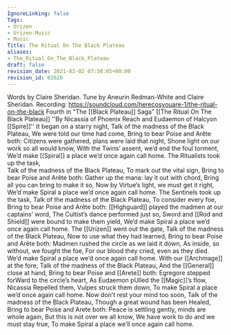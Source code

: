 ```yaml
---
IgnoreLinking: false
Tags:
- Urizen
- Urizen-Music
- Music
Title: The Ritual On The Black Plateau
aliases:
- The_Ritual_On_The_Black_Plateau
draft: false
revision_date: 2021-03-02 07:58:05+00:00
revision_id: 82626
---
```


Words by Claire Sheridan. Tune by Aneurin Redman-White and Claire Sheridan.
Recording: https://soundcloud.com/herecosyouare-1/the-ritual-on-the-black
Fourth in "The [[Black Plateau]] Saga"
[[The Ritual On The Black Plateau]]
''By Nicassia of Phoenix Reach and Eudaemon of Halcyon [[Spire]]''
It began on a starry night, 
Talk of the madness of the Black Plateau,
We were told our time had come,
Bring to bear Poise and Arête both:
Citizens were gathered, plans were laid that night,
Shone light on our work so all would know,
With the Twins’ assent, we’d end the foul torment,
We’d make [[Spiral]] a place we’d once again call home. 
The Ritualists took up the task,  
Talk of the madness of the Black Plateau,
To mark out the vital sign,
Bring to bear Poise and Arête both:
Gather up the mana: lay it out with chord,
Bring all you can bring to make it so,
Now by Virtue’s light, we must get it right,
We’d make Spiral a place we’d once again call home.
The Sentinels took up the task,
Talk of the madness of the Black Plateau,
To consider every foe,
Bring to bear Poise and Arête both:
[[Highguard]] played the madmen at our captains’ word,
The Cultist’s dance performed just so,
Sword and [[Rod and Shield]] were bound to make them yield,
We’d make Spiral a place we’d once again call home.
The [[Urizen]] went out the gate,
Talk of the madness of the Black Plateau,
Now to use what they had learned,
Bring to bear Poise and Arête both:
Madmen rushed the circle as we laid it down,
As inside, so without, we fought the foe,
For our blood they cried, even as they died.
We’d make Spiral a place we’d once again call home.
With our [[Archmage]] at the fore,
Talk of the madness of the Black Plateau,
And the [[General]] close at hand,
Bring to bear Poise and [[Arete]] both:
Egregore stepped forWard to the circle’s heart, 
As Eudaemon pUlled the [[Magic]]’s flow, 
Nicassia Repelled them, Vulpes struck them down, 
To make Spiral a place we’d once again call home.
Now don’t rest your mind too soon,
Talk of the madness of the Black Plateau,
Though a great wound has been Healed,
Bring to bear Poise and Arete both:
Peace is settling gently, minds are whole again, 
But this is not over we all know,
We have work to do and we must stay true,
To make Spiral a place we’ll once again call home.